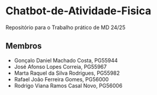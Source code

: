 # Chatbot-de-Atividade-Fisica
Repositório para o Trabalho prático de MD 24/25 

## Membros
- Gonçalo Daniel Machado Costa, PG55944
- José Afonso Lopes Correia, PG55967
- Marta Raquel da Silva Rodrigues, PG55982
- Rafael João Ferreira Gomes, PG56000
- Rodrigo Viana Ramos Casal Novo, PG56006
